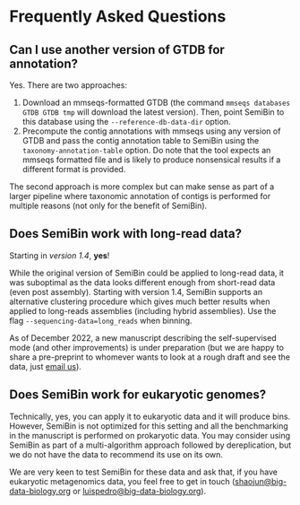 # Frequently Asked Questions

## Can I use another version of GTDB for annotation?

Yes. There are two approaches:

1. Download an mmseqs-formatted GTDB (the command `mmseqs databases GTDB GTDB
   tmp` will download the latest version). Then, point SemiBin to this database
   using the `--reference-db-data-dir` option.
2. Precompute the contig annotations with mmseqs using any version of GTDB and
   pass the contig annotation table to SemiBin using the
   `taxonomy-annotation-table` option. Do note that the tool expects an mmseqs
   formatted file and is likely to produce nonsensical results if a different
   format is provided.

The second approach is more complex but can make sense as part of a larger
pipeline where taxonomic annotation of contigs is performed for multiple
reasons (not only for the benefit of SemiBin).

## Does SemiBin work with long-read data?

Starting in _version 1.4_, **yes**!

While the original version of SemiBin could be applied to long-read data, it was suboptimal as the data looks different enough from short-read data (even post assembly).
Starting with version 1.4, SemiBin supports an alternative clustering procedure which gives much better results when applied to long-reads assemblies (including hybrid assemblies).
Use the flag `--sequencing-data=long_reads` when binning.

As of December 2022, a new manuscript describing the self-supervised mode (and other improvements) is under preparation (but we are happy to share a pre-preprint to whomever wants to look at a rough draft and see the data, just [email us](mailto:luispedro@big-data-biology.org)).

## Does SemiBin work for eukaryotic genomes?

Technically, yes, you can apply it to eukaryotic data and it will produce bins.
However, SemiBin is not optimized for this setting and all the benchmarking in the manuscript is performed on prokaryotic data.
You may consider using SemiBin as part of a multi-algorithm approach followed by dereplication, but we do not have the data to recommend its use on its own.

We are very keen to test SemiBin for these data and ask that, if you have eukaryotic metagenomics data, you feel free to get in touch ([shaojun@big-data-biology.org](mailto:shaojun@big-data-biology.org) or [luispedro@big-data-biology.org](mailto:luispedro@big-data-biology.org)).
